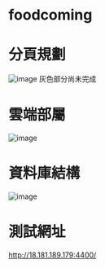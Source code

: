 # foodcoming

# 分頁規劃
![image](https://github.com/eunicezhou/foodcoming/assets/131647842/0f4d6757-f8bc-47ec-8194-1777b43cbe64)
灰色部分尚未完成
# 雲端部屬
![image](https://github.com/eunicezhou/foodcoming/assets/131647842/22acc046-62b7-4d70-bd04-ee0b5cba3b55)

# 資料庫結構
![image](https://github.com/eunicezhou/foodcoming/assets/131647842/029c942a-eb06-46ae-97d8-970f82a33f3a)

# 測試網址
http://18.181.189.179:4400/
